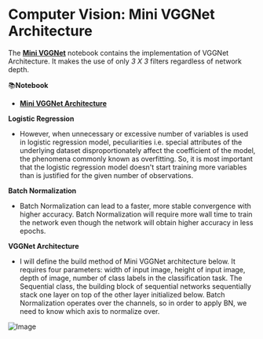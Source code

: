 # **Computer Vision: Mini VGGNet Architecture**

The [**Mini VGGNet**](https://github.com/ThinamXx/ComputerVision/blob/main/06.%20VGGNet%20Architecture/Mini%20VGGNet.ipynb) notebook contains the implementation of VGGNet Architecture. It makes the use of only *3 X 3* filters regardless of network depth. 

📚**Notebook**
- [**Mini VGGNet Architecture**](https://github.com/ThinamXx/ComputerVision/blob/main/06.%20VGGNet%20Architecture/Mini%20VGGNet.ipynb) 

**Logistic Regression**
- However, when unnecessary or excessive number of variables is used in logistic regression model, peculiarities i.e. special attributes of the underlying dataset disproportionately affect the coefficient of the model, the phenomena commonly known as overfitting. So, it is most important that the logistic regression model doesn't start training more variables than is justified for the given number of observations.

**Batch Normalization**
- Batch Normalization can lead to a faster, more stable convergence with higher accuracy. Batch Normalization will require more wall time to train the network even though the network will obtain higher accuracy in less epochs.

**VGGNet Architecture**
- I will define the build method of Mini VGGNet architecture below. It requires four parameters: width of input image, height of input image, depth of image, number of class labels in the classification task. The Sequential class, the building block of sequential networks sequentially stack one layer on top of the other layer initialized below. Batch Normalization operates over the channels, so in order to apply BN, we need to know which axis to normalize over.

![Image](https://github.com/ThinamXx/MachineLearning_DeepLearning/blob/main/Images/Day%2017.PNG)

